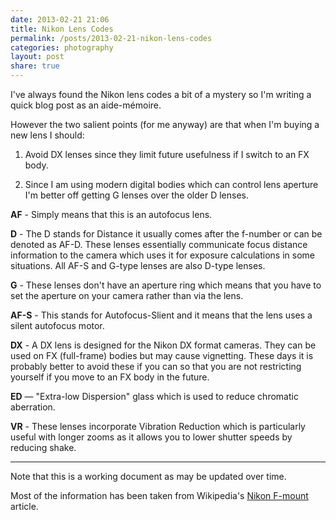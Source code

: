 ```yaml
---
date: 2013-02-21 21:06
title: Nikon Lens Codes
permalink: /posts/2013-02-21-nikon-lens-codes
categories: photography
layout: post
share: true
---
```


I've always found the Nikon lens codes a bit of a mystery so I'm writing a quick blog post as an aide-mémoire.

However the two salient points (for me anyway) are that when I'm buying a new lens I should:

1. Avoid DX lenses since they limit future usefulness if I switch to an FX body.

2. Since I am using modern digital bodies which can control lens aperture I'm better off getting G lenses over the older D lenses.

**AF** - Simply means that this is an autofocus lens.

**D** - The D stands for Distance it usually comes after the f-number or can be denoted as AF-D. These lenses essentially communicate focus distance information to the camera which uses it for exposure calculations in some situations. All AF-S and G-type lenses are also D-type lenses.

**G** - These lenses don't have an aperture ring which means that you have to set the aperture on your camera rather than via the lens.

**AF-S** - This stands for Autofocus-Slient and it means that the lens uses a silent autofocus motor.

**DX** - A DX lens is designed for the Nikon DX format cameras. They can be used on FX (full-frame) bodies but may cause vignetting. These days it is probably better to avoid these if you can so that you are not restricting yourself if you move to an FX body in the future.

**ED** — "Extra-low Dispersion" glass which is used to reduce chromatic aberration.

**VR** -  These lenses incorporate Vibration Reduction which is particularly useful with longer zooms as it allows you to lower shutter speeds by reducing shake.

---

Note that this is a working document as may be updated over time.

Most of the information has been taken from Wikipedia's [Nikon F-mount](http://en.wikipedia.org/wiki/Nikon_F-mount) article.
